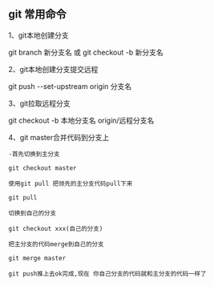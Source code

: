 ## git 常用命令 
1、git本地创建分支  

  git branch  新分支名  或 git checkout -b 新分支名
    
2、git本地创建分支提交远程  

  git push --set-upstream origin 分支名  

3、git拉取远程分支  

  git checkout -b 本地分支名 origin/远程分支名

4、git master合并代码到分支上   

    -首先切换到主分支

    git checkout master

    使用git pull 把领先的主分支代码pull下来

    git pull

    切换到自己的分支

    git checkout xxx(自己的分支)

    把主分支的代码merge到自己的分支

    git merge master

    git push推上去ok完成,现在 你自己分支的代码就和主分支的代码一样了

